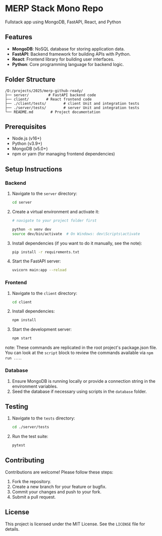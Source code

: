 # MERP Stack Mono Repo

Fullstack app using MongoDB, FastAPI, React, and Python

## Features

- **MongoDB**: NoSQL database for storing application data.
- **FastAPI**: Backend framework for building APIs with Python.
- **React**: Frontend library for building user interfaces.
- **Python**: Core programming language for backend logic.

## Folder Structure

```
/D:/projects/2025/merp-github-ready/
├── server/         # FastAPI backend code
├── client/        # React frontend code
├── ./client/tests/        # client Unit and integration tests
├── ./server/tests/        # server Unit and integration tests
└── README.md        # Project documentation
```

## Prerequisites

- Node.js (v16+)
- Python (v3.9+)
- MongoDB (v5.0+)
- npm or yarn (for managing frontend dependencies)

## Setup Instructions

### Backend

1. Navigate to the `server` directory:

    ```bash
    cd server
    ```

2. Create a virtual environment and activate it:

    ```bash
    # navigate to your project folder first

    python -m venv dev
    source dev/bin/activate  # On Windows: dev\Scripts\activate
    ```

3. Install dependencies (if you want to do it manually, see the note):

    ```bash
    pip install -r requirements.txt
    ```

4. Start the FastAPI server:

    ```bash
    uvicorn main:app --reload
    ```

### Frontend

1. Navigate to the `client` directory:

    ```bash
    cd client
    ```

2. Install dependencies:

    ```bash
    npm install
    ```

3. Start the development server:

    ```bash
    npm start
    ```

note: These commands are replicated in the root project's package.json file. 
You can look at the `script` block to review the commands available via `npm run ...`.  

### Database

1. Ensure MongoDB is running locally or provide a connection string in the environment variables.
2. Seed the database if necessary using scripts in the `database` folder.

## Testing

1. Navigate to the `tests` directory:

    ```bash
    cd ./server/tests
    ```

2. Run the test suite:

    ```bash
    pytest
    ```

## Contributing

Contributions are welcome! Please follow these steps:

1. Fork the repository.
2. Create a new branch for your feature or bugfix.
3. Commit your changes and push to your fork.
4. Submit a pull request.

## License

This project is licensed under the MIT License. See the `LICENSE` file for details.
